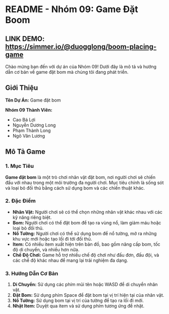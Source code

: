 # README - Nhóm 09: Game Đặt Boom
## LINK DEMO: https://simmer.io/@duogglong/boom-placing-game

Chào mừng bạn đến với dự án của Nhóm 09! Dưới đây là mô tả và hướng dẫn cơ bản về game đặt bom mà chúng tôi đang phát triển.

## Giới Thiệu

**Tên Dự Án:** Game đặt bom

**Nhóm 09 Thành Viên:**
- Cao Bá Lợi
- Nguyễn Dương Long
- Phạm Thành Long
- Ngô Văn Lương

## Mô Tả Game

### 1. Mục Tiêu

**Game đặt bom** là một trò chơi nhân vật đặt bom, nơi người chơi sẽ chiến đấu với nhau trong một môi trường đa người chơi. Mục tiêu chính là sống sót và loại bỏ đối thủ bằng cách sử dụng bom và các chiến thuật khác.

### 2. Đặc Điểm

- **Nhân Vật:** Người chơi sẽ có thể chọn những nhân vật khác nhau với các kỹ năng riêng biệt.
- **Bom:** Người chơi có thể đặt bom để tạo ra vùng nổ, làm giảm máu hoặc loại bỏ đối thủ.
- **Nổ Tường:** Người chơi có thể sử dụng bom để nổ tường, mở ra những khu vực mới hoặc tạo lối đi tới đối thủ.
- **Item:** Có nhiều item xuất hiện trên bản đồ, bao gồm nâng cấp bom, tốc độ di chuyển, và nhiều hơn nữa.
- **Chế Độ Chơi:** Game hỗ trợ nhiều chế độ chơi như đấu đơn, đấu đội, và các chế độ khác nhau để mang lại trải nghiệm đa dạng.

### 3. Hướng Dẫn Cơ Bản

1. **Di Chuyển:** Sử dụng các phím mũi tên hoặc WASD để di chuyển nhân vật.
2. **Đặt Bom:** Sử dụng phím Space để đặt bom tại vị trí hiện tại của nhân vật.
3. **Nổ Tường:** Sử dụng bom tại vị trí của tường để tạo ra lối đi mới.
4. **Nhặt Item:** Duyệt qua item và sử dụng phím tương ứng để nhặt.
